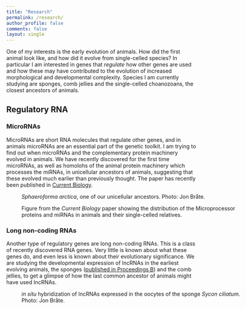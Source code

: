 ```yaml
---
title: "Research"
permalink: /research/
author_profile: false
comments: false
layout: single
---
```


One of my interests is the early evolution of animals. How did the first animal look like, and how did it evolve from single-celled species? In particular I am interested in genes that *regulate* how other genes are used and how these may have contributed to the evolution of increased morphological and developmental complexity. Species I am currently studying are sponges, comb jellies and the single-celled choanozoans, the closest ancestors of animals. 

## Regulatory RNA

### MicroRNAs
MicroRNAs are short RNA molecules that regulate other genes, and in animals microRNAs are an essential part of the genetic toolkit. I am trying to find out when microRNAs and the complementary protein machinery evolved in animals. We have recently discovered for the first time microRNAs, as well as homolohs of the animal protein machinery which processes the miRNAs, in unicellular ancestors of animals, suggesting that these evolved much earlier than previously thought. The paper has recently been published in [Current Biology](https://www.cell.com/current-biology/fulltext/S0960-9822(18)31063-7#%20). 

<figure style="width: 580px" class="align-center">
<img src="{{ site.url }}{{ site.baseurl }}/assets/images/research/Sphearoforma_Arctica_q22.jpg" alt="">
  <figcaption><i>Sphaeroforma arctica</i>, one of our unicellular ancestors. Photo: Jon Bråte.</figcaption>
</figure>

<figure style="width: 580px" class="align-center">
<img src="{{ site.url }}{{ site.baseurl }}/assets/images/publications/2018-miRNA-Figure1.png" alt="">
  <figcaption>Figure from the <i>Current Biology</i> paper showing the distribution of the Microprocessor proteins and miRNAs in animals and their single-celled relatives.</figcaption>
</figure>

### Long non-coding RNAs
Another type of regulatory genes are long non-coding RNAs. This is a class of recently discovered RNA genes. Very little is known about what these genes do, and even less is known about their evolutionary significance. We are studying the developmental expression of lncRNAs in the earliest evolving animals, the sponges ([published in Proceedings B](/publications/02-2015-proceedings/)) and the comb jellies, to get a glimpse of how the last common ancestor of animals might have used lncRNAs.

<figure style="width: 580px" class="align-center">
<img src="{{ site.url }}{{ site.baseurl }}/assets/images/research/Sciliatum_insitu.jpg" alt="">
  <figcaption><i>in situ</i> hybridization of lncRNAs expressed in the oocytes of the sponge <i>Sycon ciliatum</i>. Photo: Jon Bråte.</figcaption>
</figure>
